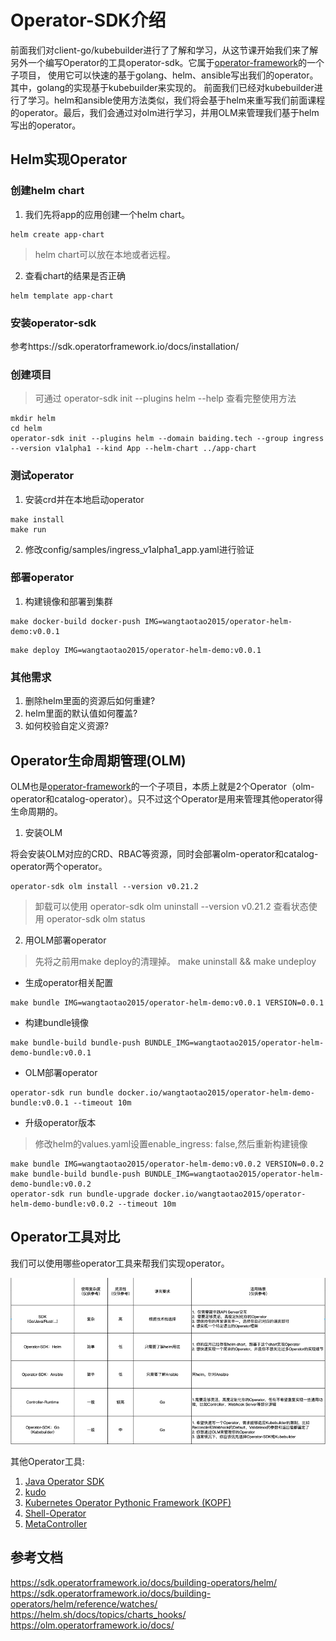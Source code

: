 # Operator-SDK介绍

前面我们对client-go/kubebuilder进行了了解和学习，从这节课开始我们来了解另外一个编写Operator的工具operator-sdk。它属于[operator-framework](https://github.com/operator-framework)的一个子项目，
使用它可以快速的基于golang、helm、ansible写出我们的operator。其中，golang的实现基于kubebuilder来实现的。
前面我们已经对kubebuilder进行了学习。helm和ansible使用方法类似，我们将会基于helm来重写我们前面课程的operator。最后，我们会通过对olm进行学习，并用OLM来管理我们基于helm写出的operator。

## Helm实现Operator

### 创建helm chart

1. 我们先将app的应用创建一个helm chart。

```shell
helm create app-chart
```
> helm chart可以放在本地或者远程。

2. 查看chart的结果是否正确

```shell
helm template app-chart
```


### 安装operator-sdk

参考https://sdk.operatorframework.io/docs/installation/

### 创建项目

> 可通过 operator-sdk init --plugins helm --help 查看完整使用方法

```shell
mkdir helm
cd helm
operator-sdk init --plugins helm --domain baiding.tech --group ingress --version v1alpha1 --kind App --helm-chart ../app-chart
```

### 测试operator

1. 安装crd并在本地启动operator

```shell
make install
make run
```
2. 修改config/samples/ingress_v1alpha1_app.yaml进行验证

### 部署operator

1. 构建镜像和部署到集群

```shell
make docker-build docker-push IMG=wangtaotao2015/operator-helm-demo:v0.0.1
```

```shell
make deploy IMG=wangtaotao2015/operator-helm-demo:v0.0.1
```

### 其他需求
1. 删除helm里面的资源后如何重建?
2. helm里面的默认值如何覆盖?
3. 如何校验自定义资源?


## Operator生命周期管理(OLM)
OLM也是[operator-framework](https://github.com/operator-framework)的一个子项目，本质上就是2个Operator（olm-operator和catalog-operator）。只不过这个Operator是用来管理其他operator得生命周期的。

1. 安装OLM

将会安装OLM对应的CRD、RBAC等资源，同时会部署olm-operator和catalog-operator两个operator。
```shell
operator-sdk olm install --version v0.21.2
```
> 卸载可以使用 operator-sdk olm uninstall --version v0.21.2
> 查看状态使用 operator-sdk olm status

2. 用OLM部署operator
> 先将之前用make deploy的清理掉。
> make uninstall && make undeploy

- 生成operator相关配置
```shell
make bundle IMG=wangtaotao2015/operator-helm-demo:v0.0.1 VERSION=0.0.1
```
- 构建bundle镜像
```shell
make bundle-build bundle-push BUNDLE_IMG=wangtaotao2015/operator-helm-demo-bundle:v0.0.1
```

- OLM部署operator
```shell
operator-sdk run bundle docker.io/wangtaotao2015/operator-helm-demo-bundle:v0.0.1 --timeout 10m
```

- 升级operator版本
> 修改helm的values.yaml设置enable_ingress: false,然后重新构建镜像
```shell
make bundle IMG=wangtaotao2015/operator-helm-demo:v0.0.2 VERSION=0.0.2
make bundle-build bundle-push BUNDLE_IMG=wangtaotao2015/operator-helm-demo-bundle:v0.0.2
operator-sdk run bundle-upgrade docker.io/wangtaotao2015/operator-helm-demo-bundle:v0.0.2 --timeout 10m
```



## Operator工具对比

我们可以使用哪些operator工具来帮我们实现operator。

![img.png](img.png)

其他Operator工具:
1. [Java Operator SDK](https://github.com/java-operator-sdk/java-operator-sdk)
2. [kudo](https://kudo.dev/)
3. [Kubernetes Operator Pythonic Framework (KOPF)](https://kopf.readthedocs.io/)
4. [Shell-Operator](https://github.com/flant/shell-operator)
5. [MetaController](https://github.com/metacontroller/metacontroller)

## 参考文档

https://sdk.operatorframework.io/docs/building-operators/helm/
https://sdk.operatorframework.io/docs/building-operators/helm/reference/watches/
https://helm.sh/docs/topics/charts_hooks/
https://olm.operatorframework.io/docs/